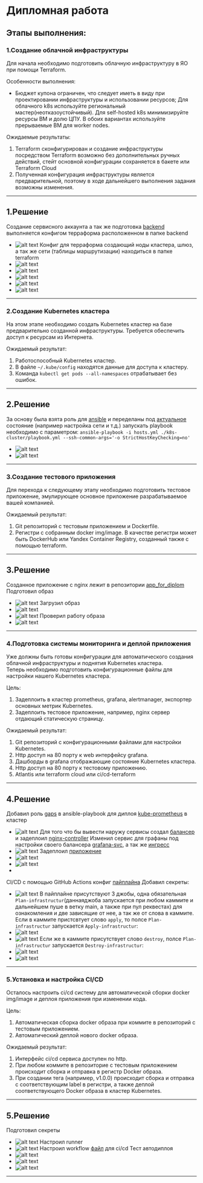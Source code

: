 # Дипломная работа

## Этапы выполнения:


### 1.Создание облачной инфраструктуры

Для начала необходимо подготовить облачную инфраструктуру в ЯО при помощи Terraform.

Особенности выполнения:

- Бюджет купона ограничен, что следует иметь в виду при проектировании инфраструктуры и использовании ресурсов;
Для облачного k8s используйте региональный мастер(неотказоустойчивый). Для self-hosted k8s минимизируйте ресурсы ВМ и долю ЦПУ. В обоих вариантах используйте прерываемые ВМ для worker nodes.

Ожидаемые результаты:

1. Terraform сконфигурирован и создание инфраструктуры посредством Terraform возможно без дополнительных ручных действий, стейт основной конфигурации сохраняется в бакете или Terraform Cloud
2. Полученная конфигурация инфраструктуры является предварительной, поэтому в ходе дальнейшего выполнения задания возможны изменения.
---
## 1.Решение
Создание сервисного аккаунта а так же подготовка [backend](./bucket/) выполняется конфигом терраформа расположенном в папке backend
* ![alt text](img/image.png)
Конфиг для терраформа создающий ноды кластера, шлюз, а так же сети (таблицы маршрутизации) находиться в папке terraform
* ![alt text](img/image-1.png)
* ![alt text](img/image-2.png)
* ![alt text](img/image-3.png)
* ![alt text](img/image-4.png)
* ![alt text](img/image-5.png)
---
### 2.Создание Kubernetes кластера

На этом этапе необходимо создать Kubernetes кластер на базе предварительно созданной инфраструктуры.   Требуется обеспечить доступ к ресурсам из Интернета.

Ожидаемый результат:

1. Работоспособный Kubernetes кластер.
2. В файле `~/.kube/config` находятся данные для доступа к кластеру.
3. Команда `kubectl get pods --all-namespaces` отрабатывает без ошибок.
---
## 2.Решение
За основу была взята роль для [ansible](https://vk.com/@kodepteam-sozdanie-kubernetes-klastera-pri-pomoschi-ansible-rolei-i-mu) и переделаны под [актуальное](./ansible/k8s-cluster/) состояние (например настройка сети и т.д.)
запускать playbook необходимо с параметром:
```ansible-playbook -i hosts.yml ./k8s-cluster/playbook.yml --ssh-common-args='-o StrictHostKeyChecking=no' ```
* ![alt text](img/image-14.png)
* ![alt text](img/image-13.png)

---
### 3.Создание тестового приложения

Для перехода к следующему этапу необходимо подготовить тестовое приложение, эмулирующее основное приложение разрабатываемое вашей компанией.

Ожидаемый результат:

1. Git репозиторий с тестовым приложением и Dockerfile.
2. Регистри с собранным docker img/image. В качестве регистри может быть DockerHub или Yandex Container Registry, созданный также с помощью terraform.

---
## 3.Решение
Созданное приложение с nginx лежит в репозитории [app_for_diplom](https://github.com/starky29/app_for_diplom)
Подготовил образ
* ![alt text](img/image-6.png)
Загрузил образ
* ![alt text](img/image-9.png)
* ![alt text](img/image-8.png)
Проверил работу образа
* ![alt text](img/image-7.png)
  
---
### 4.Подготовка cистемы мониторинга и деплой приложения

Уже должны быть готовы конфигурации для автоматического создания облачной инфраструктуры и поднятия Kubernetes кластера.  
Теперь необходимо подготовить конфигурационные файлы для настройки нашего Kubernetes кластера.

Цель:
1. Задеплоить в кластер prometheus, grafana, alertmanager, экспортер основных метрик Kubernetes.
2. Задеплоить тестовое приложение, например, nginx сервер отдающий статическую страницу.

Ожидаемый результат:
1. Git репозиторий с конфигурационными файлами для настройки Kubernetes.
2. Http доступ на 80 порту к web интерфейсу grafana.
3. Дашборды в grafana отображающие состояние Kubernetes кластера.
4. Http доступ на 80 порту к тестовому приложению.
5. Atlantis или terraform cloud или ci/cd-terraform
---
## 4.Решение
 Добавил роль [gaps](./ansible/k8s-cluster/roles/gaps/) в ansible-playbook для диплоя [kube-prometheus](https://github.com/prometheus-operator/kube-prometheus) в кластер
* ![alt text](img/image-17.png)
Для того что бы вывести наружу сервисы создал [балансер](./terraform/balancer.tf) и задеплоил [nginx-controller](./manifests/ing-mon-nginx.yaml)
Изменил сервис для графаны под настройки своего балансера [grafana-svc](./manifests/garafana-svc.yaml), а так же [ингресс](./manifests/ingres-monitoring.yaml)
* ![alt text](img/image-19.png)
Задеплоил [приложение](./manifests/app.yaml)
* ![alt text](img/image-18.png)
* ![alt text](img/image-20.png)
* 
CI/CD с помощью GitHub Actions конфиг [пайплайна](.github/workflows/infrastructure.yml)
Добавил секреты:
* ![alt text](img/image-30.png)
В пайплайне присутствуют 3 джобы, одна обязательная ``Plan-infrastructur``(даннаяджоба запускается при любом каммите и дальнейшем пуше в ветку main, а также при пул реквестах) для ознакомления и две зависящие от нее, а так же от слова в каммите. Если в каммите пристсвтует слово ``apply``, то полсе ``Plan-infrastructur``  запускается ``Apply-infrastructur``: 
* ![alt text](img/image-26.png)
* ![alt text](img/image-28.png)
Если же в каммите присутствует слово ``destroy``, полсе ``Plan-infrastructur``  запускается ``Destroy-infrastructur``:
* ![alt text](img/image-27.png)
* ![alt text](img/image-29.png)
---
### 5.Установка и настройка CI/CD

Осталось настроить ci/cd систему для автоматической сборки docker img/image и деплоя приложения при изменении кода.

Цель:

1. Автоматическая сборка docker образа при коммите в репозиторий с тестовым приложением.
2. Автоматический деплой нового docker образа.

Ожидаемый результат:

1. Интерфейс ci/cd сервиса доступен по http.
2. При любом коммите в репозиторие с тестовым приложением происходит сборка и отправка в регистр Docker образа.
3. При создании тега (например, v1.0.0) происходит сборка и отправка с соответствующим label в регистри, а также деплой соответствующего Docker образа в кластер Kubernetes.
---
## 5.Решение
Подготовил секреты
* ![alt text](img/image-21.png)
Настроил runner
* ![alt text](img/image-22.png)
Настроил workflow [файл](starky29/app_for_diplom.git) для ci/cd
Тест автодиплоя
* ![alt text](img/image-24.png)
* ![alt text](img/image-25.png)
* ![alt text](img/image-23.png)
---